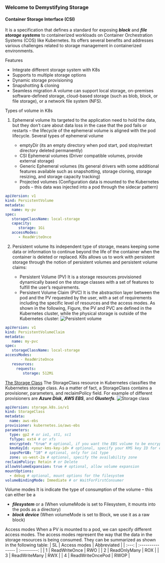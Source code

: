 ### Welcome to Demystifying Storage
#### Container Storage Interface (CSI)
It is a specification that defines a standard for exposing ***block*** and ***file storage systems*** to containerized workloads on Container Orchestration Systems (COS) like Kubernetes. Its offers several benefits and addresses various challenges related to storage management in containerized environments.

Features
- Integrate different storage system with K8s
- Supports to multiple storage options
- Dynamic storage provisioning
- Snapshotting & cloning
- Seamless migration
A volume can support local storage, on-premises software-defined storage, cloud-based storage (such as blob, block, or file storage), or a network file system (NFS).

Types of volume in K8s
1. Ephemeral volume
   Its targeted to the application need to hold the data, but they don’t care about data loss in the case that the pod fails or restarts – the lifecycle of the ephemeral volume is aligned with the pod lifecycle. Several types of ephemeral volume

   - emptyDir (its an empty directory when pod start, pod stop/restart directory deleted permanently)
   - CSI Ephemeral volumes (Driver compatible volumes, provide external storage)
   - Generic Ephemeral volumes (its general drivers with some additional features available such as snapshotting, storage cloning, storage resizing, and storage capacity tracking)
   - Projected volumes (Configuration data is mounted to the Kubernetes pods – this data was injected into a pod through the sidecar pattern)
   
```yaml
apiVersion: v1
kind: PersistentVolume
metadata:
   name: my-pv
spec:
   storageClassName: local-storage
   capacity:
      storage: 1Gi
   accessModes:
      - ReadWriteOnce
```

2. Persistent volume
   Its independent type of storage, means keeping some data or information to continue beyond the life of the container when the container is deleted or replaced. K8s allows us to work with persistent storage through the notion of persistent volumes and persistent volume claims:
   
   - Persistent Volume (PV)
     It is a storage resources provisioned dynamically based on the storage classes with a set of features to fulfill the user’s requirements.
   - Persistent Volume Claim (PVC)
     It is the abstraction layer between the pod and the PV requested by the user, with a set of requirements including the specific level of resources and the access modes.
As shown in the following, Figure, the PV and PVC are defined in the Kubernetes cluster, while the physical storage is outside of the Kubernetes cluster:
![Persistent volume](/img/volumes/persistent-volume.png)

```yaml
apiVersion: v1
kind: PersistentVolumeClaim
metadata:
   name: my-pvc
spec:
   storageClassName: local-storage
accessModes:
       - ReadWriteOnce
   resources:
     requests:
        storage: 512Mi
```


[The Storage Class](https://kubernetes.io/docs/concepts/storage/storage-classes/)
The StorageClass resource in Kubernetes classifies the Kubernetes storage class. As a matter of fact, a StorageClass contains a provisioner, parameters, and reclaimPolicy field. For example of different provisioners are ***Azure Disk***, ***AWS EBS***, and ***Glusterfs***.
![Storage class](/img/volumes/storage-class.png)

```yaml
apiVersion: storage.k8s.io/v1
kind: StorageClass
metadata:
  name: aws-ebs
provisioner: kubernetes.io/aws-ebs
parameters:
  type: gp2 # or io1, st1, sc1
  fsType: ext4 # or xfs
  encrypted: "true" # optional, if you want the EBS volume to be encrypted
  kmsKeyId: <your-kms-key-id> # optional, specify your KMS key ID for encryption
  iopsPerGB: "10" # optional, only for io1 type
  zone: us-west-2a # optional, specify the availability zone
reclaimPolicy: Retain # or Delete
allowVolumeExpansion: true # optional, allow volume expansion
mountOptions:
  - debug # optional, mount options for the filesystem
volumeBindingMode: Immediate # or WaitForFirstConsumer
```

Volume modes
It is indicate the type of consumption of the volume – this can either be a 
- ***filesystem*** or a (When volumeMode is set to Filesystem, it mounts into the pods as a directory)
- ***block device*** (When volumeMode is set to Block, we use it as a raw block)

Access modes
When a PV is mounted to a pod, we can specify different access modes. The access modes represent the way that the data in the storage resources is being consumed. They can be summarized as shown in the following table:
|  SL   | Access modes     | Abbreviated |
| :---: | :--------------- | :---------: |
|   1   | ReadWriteOnce    |     RWO     |
|   2   | ReadOnlyMany     |     ROX     |
|   3   | ReadWriteMany    |     RWX     |
|   4   | ReadWriteOncePod |    RWOP     |